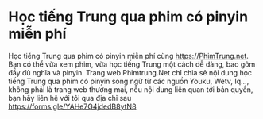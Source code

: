 # Học tiếng Trung qua phim có pinyin miễn phí

Học tiếng Trung qua phim có pinyin miễn phí cùng https://PhimTrung.net. Bạn có thể vừa xem phim, vừa học tiếng Trung một cách dễ dàng, bao gôm đầy đủ nghĩa và pinyin.
Trang web Phimtrung.Net chỉ chia sẻ nội dung học tiếng Trung qua phim có pinyin song ngữ từ các nguồn Youku, Wetv, Iq..., không phải là trang web thương mại, nếu nội dung liên quan tới bản quyền, bạn hãy liên hệ với tôi qua địa chỉ sau https://forms.gle/YAHe7G4jdedB8ytN8
